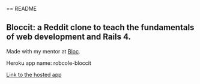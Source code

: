 == README

## Bloccit: a Reddit clone to teach the fundamentals of web development and Rails 4.  

Made with my mentor at [Bloc](http://bloc.io).

Heroku app name: robcole-bloccit

[Link to the hosted app](https://git.heroku.com/robcole-bloccit.git)